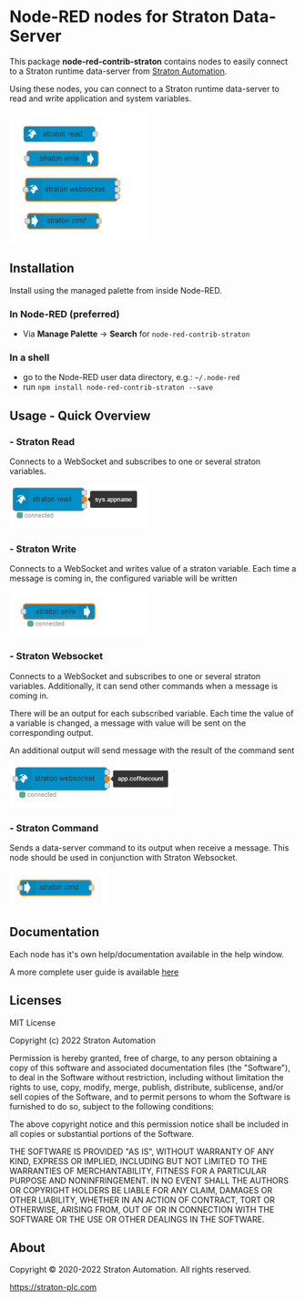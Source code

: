 # Node-RED nodes for Straton Data-Server

This package **node-red-contrib-straton** contains nodes to easily connect to a Straton runtime data-server from [Straton Automation](https://straton-plc.com).

Using these nodes, you can connect to a Straton runtime data-server to read and write application and system variables.

![nodes.png](./docs/images/nodes.png)


## Installation

Install using the managed palette from inside Node-RED.

### In Node-RED (preferred)

* Via **Manage Palette** -> **Search** for `node-red-contrib-straton`

### In a shell

* go to the Node-RED user data directory, e.g.: `~/.node-red`
* run `npm install node-red-contrib-straton --save`



## Usage - Quick Overview

### - Straton Read

Connects to a WebSocket and subscribes to one or several straton variables.

![read.png](./docs/images/read.png)


### - Straton Write

Connects to a WebSocket and writes value of a straton variable.
Each time a message is coming in, the configured variable will be written

![write.png](./docs/images/write.png)


### - Straton Websocket

Connects to a WebSocket and subscribes to one or several straton variables.
Additionally, it can send other commands when a message is coming in.

There will be an output for each subscribed variable.
Each time the value of a variable is changed, a message with value will be sent on the corresponding output.

An additional output will send message with the result of the command sent 

![websocket.png](./docs/images/websocket.png)


### - Straton Command

Sends a data-server command to its output when receive a message.
This node should be used in conjunction with Straton Websocket.

![cmd.png](./docs/images/cmd.png)


## Documentation

Each node has it's own help/documentation available in the help window.

A more complete user guide is available [here](./docs/straton_user_guide_Node_Red_Rev2.pdf)



## Licenses

MIT License

Copyright (c) 2022 Straton Automation

Permission is hereby granted, free of charge, to any person obtaining a copy
of this software and associated documentation files (the "Software"), to deal
in the Software without restriction, including without limitation the rights
to use, copy, modify, merge, publish, distribute, sublicense, and/or sell
copies of the Software, and to permit persons to whom the Software is
furnished to do so, subject to the following conditions:

The above copyright notice and this permission notice shall be included in all
copies or substantial portions of the Software.

THE SOFTWARE IS PROVIDED "AS IS", WITHOUT WARRANTY OF ANY KIND, EXPRESS OR
IMPLIED, INCLUDING BUT NOT LIMITED TO THE WARRANTIES OF MERCHANTABILITY,
FITNESS FOR A PARTICULAR PURPOSE AND NONINFRINGEMENT. IN NO EVENT SHALL THE
AUTHORS OR COPYRIGHT HOLDERS BE LIABLE FOR ANY CLAIM, DAMAGES OR OTHER
LIABILITY, WHETHER IN AN ACTION OF CONTRACT, TORT OR OTHERWISE, ARISING FROM,
OUT OF OR IN CONNECTION WITH THE SOFTWARE OR THE USE OR OTHER DEALINGS IN THE
SOFTWARE.



## About

Copyright © 2020-2022 Straton Automation. All rights reserved.

<https://straton-plc.com>

